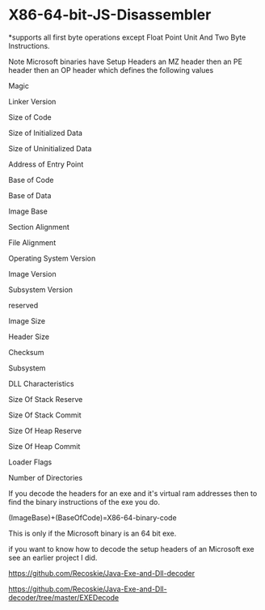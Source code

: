 X86-64-bit-JS-Disassembler
==========================

*supports all first byte operations except Float Point Unit And Two Byte Instructions.

Note Microsoft binaries have Setup Headers an MZ header then an PE header then an OP header which defines the following values

Magic

Linker Version

Size of Code

Size of Initialized Data

Size of Uninitialized Data

Address of Entry Point

Base of Code

Base of Data

Image Base

Section Alignment

File Alignment

Operating System Version

Image Version

Subsystem Version

reserved

Image Size

Header Size

Checksum

Subsystem

DLL Characteristics

Size Of Stack Reserve

Size Of Stack Commit

Size Of Heap Reserve

Size Of Heap Commit

Loader Flags

Number of Directories

If you decode the headers for an exe and it's virtual ram addresses then to find the binary instructions of the exe you do.

(ImageBase)+(BaseOfCode)=X86-64-binary-code

This is only if the Microsoft binary is an 64 bit exe.

if you want to know how to decode the setup headers of an Microsoft exe see an earlier project I did.

https://github.com/Recoskie/Java-Exe-and-Dll-decoder

https://github.com/Recoskie/Java-Exe-and-Dll-decoder/tree/master/EXEDecode
